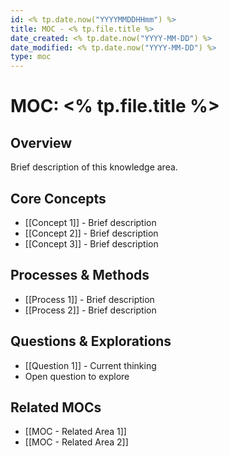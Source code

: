 ```yaml
---
id: <% tp.date.now("YYYYMMDDHHmm") %>
title: MOC - <% tp.file.title %>
date_created: <% tp.date.now("YYYY-MM-DD") %>
date_modified: <% tp.date.now("YYYY-MM-DD") %>
type: moc
---
```

# MOC: <% tp.file.title %>

## Overview
Brief description of this knowledge area.

## Core Concepts
- [[Concept 1]] - Brief description
- [[Concept 2]] - Brief description
- [[Concept 3]] - Brief description

## Processes & Methods
- [[Process 1]] - Brief description
- [[Process 2]] - Brief description

## Questions & Explorations
- [[Question 1]] - Current thinking
- Open question to explore

## Related MOCs
- [[MOC - Related Area 1]]
- [[MOC - Related Area 2]]
